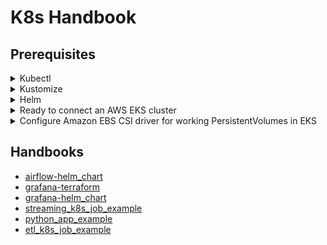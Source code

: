 K8s Handbook
===

## Prerequisites
<details>
<summary>Kubectl</summary>

```bash
$ kubectl version --client
Client Version: v1.30.3
Kustomize Version: v5.0.4-0.20230601165947-6ce0bf390ce3
```
</details>

<details>
<summary>Kustomize</summary>

```bash
$ kustomize version
v5.3.0
```
</details>

<details>
<summary>Helm</summary>

```bash
$ helm version
version.BuildInfo Version:"v3.15.3", GitCommit:"3bb50bbbdd9c946ba9989fbe4fb4104766302a64", GitTreeState:"clean", GoVersion:"go1.22.5"
```
</details>

<details>
<summary>Ready to connect an AWS EKS cluster</summary>

```bash
$ export AWS_PROFILE=hungnguyendinh
$ aws eks update-kubeconfig --region ap-southeast-2 --name dev-hungnguyendinh --kubeconfig ~/.kube/dev-hungnguyendinh-config
: '
Added new context arn:aws:eks:ap-southeast-2:025066273328:cluster/dev-hungnguyendinh to /home/mrroot501/.kube/dev-hungnguyendinh-config
'
$ export KUBECONFIG=~/.kube/dev-hungnguyendinh-config
# Create data-platform namespace
$ kubectl create namespace data-platform
# Set namespace context
$ kubectl config set-context --current --namespace=data-platform
```
</details>

<details>
<summary>Configure Amazon EBS CSI driver for working PersistentVolumes in EKS</summary>

```bash
# Install eksctl
$ curl --silent --location "https://github.com/weaveworks/eksctl/releases/latest/download/eksctl_$(uname -s)_amd64.tar.gz" | tar xz -C /tmp
$ sudo mv /tmp/eksctl /usr/local/bin
# Enable IAM OIDC provider
$ eksctl utils associate-iam-oidc-provider --region=ap-southeast-2 --cluster=dev-hungnguyendinh --approve
: '
2024-08-22 21:34:33 [ℹ]  will create IAM Open ID Connect provider for cluster "dev-hungnguyendinh" in "ap-southeast-2"
2024-08-22 21:34:35 [✔]  created IAM Open ID Connect provider for cluster "dev-hungnguyendinh" in "ap-southeast-2"
'
# Create Amazon EBS CSI driver IAM role
$ eksctl create iamserviceaccount \
  --region ap-southeast-2 \
  --name ebs-csi-controller-sa \
  --namespace kube-system \
  --cluster dev-hungnguyendinh \
  --attach-policy-arn arn:aws:iam::aws:policy/service-role/AmazonEBSCSIDriverPolicy \
  --approve \
  --role-only \
  --role-name AmazonEKS_EBS_CSI_DriverRole
: '
2024-08-22 21:37:18 [ℹ]  1 iamserviceaccount (kube-system/ebs-csi-controller-sa) was included (based on the include/exclude rules)
2024-08-22 21:37:18 [!]  serviceaccounts in Kubernetes will not be created or modified, since the option --role-only is used
2024-08-22 21:37:18 [ℹ]  1 task: create IAM role for serviceaccount "kube-system/ebs-csi-controller-sa"
2024-08-22 21:37:18 [ℹ]  building iamserviceaccount stack "eksctl-dev-hungnguyendinh-addon-iamserviceaccount-kube-system-ebs-csi-controller-sa"
2024-08-22 21:37:19 [ℹ]  deploying stack "eksctl-dev-hungnguyendinh-addon-iamserviceaccount-kube-system-ebs-csi-controller-sa"
2024-08-22 21:37:19 [ℹ]  waiting for CloudFormation stack "eksctl-dev-hungnguyendinh-addon-iamserviceaccount-kube-system-ebs-csi-controller-sa"
2024-08-22 21:37:51 [ℹ]  waiting for CloudFormation stack "eksctl-dev-hungnguyendinh-addon-iamserviceaccount-kube-system-ebs-csi-controller-sa"
'
# Add the Amazon EBS CSI add-on
$ eksctl create addon --name aws-ebs-csi-driver --region ap-southeast-2 --cluster dev-hungnguyendinh \
  --service-account-role-arn arn:aws:iam::$(aws sts get-caller-identity --query Account --output text):role/AmazonEKS_EBS_CSI_DriverRole --force
: '
024-08-22 21:40:32 [ℹ]  Kubernetes version "1.30" in use by cluster "dev-hungnguyendinh"
2024-08-22 21:40:34 [ℹ]  IRSA is set for "aws-ebs-csi-driver" addon; will use this to configure IAM permissions
2024-08-22 21:40:34 [!]  IRSA has been deprecated; the recommended way to provide IAM permissions for "aws-ebs-csi-driver" addon is via pod identity associations; after addon creation is completed, run `eksctl utils migrate-to-pod-identity`
2024-08-22 21:40:34 [ℹ]  using provided ServiceAccountRoleARN "arn:aws:iam::025066273328:role/AmazonEKS_EBS_CSI_DriverRole"
2024-08-22 21:40:34 [ℹ]  creating addon
'
```
</details>

## Handbooks

- [airflow-helm_chart](./services/airflow/helm_chart/README.md)
- [grafana-terraform](./services/grafana/terraform/README.md)
- [grafana-helm_chart](./services/grafana/helm_chart/README.md)
- [streaming_k8s_job_example](./services/streaming_k8s_job_example/README.md)
- [python_app_example](./services/python_app_example/README.md)
- [etl_k8s_job_example](./services/etl_k8s_job_example/README.md)
